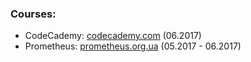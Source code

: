 ### Courses: ###

* CodeCademy: [codecademy.com](https://www.codecademy.com/learn/python) (06.2017)
* Prometheus: [prometheus.org.ua](https://edx.prometheus.org.ua/courses/KPI/Programming101/2015_T1/about) (05.2017 - 06.2017)
